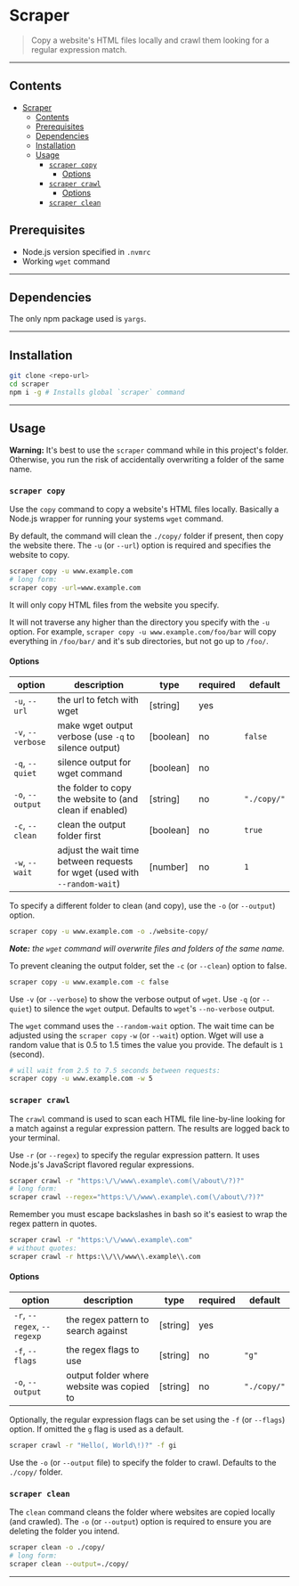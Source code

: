 # Scraper

> Copy a website's HTML files locally and crawl them looking for a regular expression match.
> 

-----

## Contents

- [Scraper](#scraper)
  - [Contents](#contents)
  - [Prerequisites](#prerequisites)
  - [Dependencies](#dependencies)
  - [Installation](#installation)
  - [Usage](#usage)
    - [`scraper copy`](#scraper-copy)
      - [Options](#options)
    - [`scraper crawl`](#scraper-crawl)
      - [Options](#options-1)
    - [`scraper clean`](#scraper-clean)

## Prerequisites

* Node.js version specified in `.nvmrc`
* Working `wget` command

-----

## Dependencies

The only npm package used is `yargs`.

-----

## Installation

```bash
git clone <repo-url>
cd scraper
npm i -g # Installs global `scraper` command
```

-----

## Usage

**Warning:** It's best to use the `scraper` command while in this project's folder. Otherwise, you run the risk of accidentally overwriting a folder of the same name.

### `scraper copy`

Use the `copy` command to copy a website's HTML files locally. Basically a Node.js wrapper for running your systems `wget` command.

By default, the command will clean the `./copy/` folder if present, then copy the website there. The `-u` (or `--url`) option is required and specifies the website to copy.

```bash
scraper copy -u www.example.com
# long form:
scraper copy -url=www.example.com
```

It will only copy HTML files from the website you specify.

It will not traverse any higher than the directory you specify with the `-u` option. For example, `scraper copy -u www.example.com/foo/bar` will copy everything in `/foo/bar/` and it's sub directories, but not go up to `/foo/`.

#### Options

| option | description | type | required | default |
|--------|-------------|------------|------------|-------|
| `-u`, `--url` | the url to fetch with wget | [string] | yes | |
| `-v`, `--verbose` | make wget output verbose (use `-q` to silence output) | [boolean] | no | `false` |
| `-q`, `--quiet` | silence output for wget command | [boolean] | no |  |
| `-o`, `--output` | the folder to copy the website to (and clean if enabled) | [string] | no | `"./copy/"` |
| `-c`, `--clean` | clean the output folder first | [boolean] | no | `true` |
| `-w`, `--wait` | adjust the wait time between requests for wget (used with `--random-wait`) | [number] | no | `1` |

To specify a different folder to clean (and copy), use the `-o` (or `--output`) option.

```bash
scraper copy -u www.example.com -o ./website-copy/
```

***Note:** the `wget` command will overwrite files and folders of the same name.*

To prevent cleaning the output folder, set the `-c` (or `--clean`) option to false.

```bash
scraper copy -u www.example.com -c false
```

Use `-v` (or `--verbose`) to show the verbose output of `wget`. Use `-q` (or `--quiet`) to silence the `wget` output. Defaults to `wget`'s `--no-verbose` output.

The `wget` command uses the `--random-wait` option. The wait time can be adjusted using the `scraper copy` `-w` (or `--wait`) option. Wget will use a random value that is 0.5 to 1.5 times the value you provide. The default is `1` (second).

```bash
# will wait from 2.5 to 7.5 seconds between requests:
scraper copy -u www.example.com -w 5
```

### `scraper crawl`

The `crawl` command is used to scan each HTML file line-by-line looking for a match against a regular expression pattern. The results are logged back to your terminal.

Use `-r` (or `--regex`) to specify the regular expression pattern. It uses Node.js's JavaScript flavored regular expressions.

```bash
scraper crawl -r "https:\/\/www\.example\.com(\/about\/?)?"
# long form:
scraper crawl --regex="https:\/\/www\.example\.com(\/about\/?)?"
```

Remember you must escape backslashes in bash so it's easiest to wrap the regex pattern in quotes.

```bash
scraper crawl -r "https:\/\/www\.example\.com"
# without quotes:
scraper crawl -r https:\\/\\/www\\.example\\.com
```

#### Options

|option | description | type | required | default |
|-------|-------------|------|----------|---------|
| `-r`, `--regex`, `--regexp` | the regex pattern to search against | [string] | yes | |
| `-f`, `--flags` | the regex flags to use | [string] | no | `"g"` |
| `-o`, `--output` | output folder where website was copied to | [string] | no | `"./copy/"` |

Optionally, the regular expression flags can be set using the `-f` (or `--flags`) option. If omitted the `g` flag is used as a default.

```bash
scraper crawl -r "Hello(, World\!)?" -f gi
```

Use the `-o` (or `--output` file) to specify the folder to crawl. Defaults to the `./copy/` folder.

### `scraper clean`

The `clean` command cleans the folder where websites are copied locally (and crawled). The `-o` (or `--output`) option is required to ensure you are deleting the folder you intend.

```bash
scraper clean -o ./copy/
# long form:
scraper clean --output=./copy/
```

-----

